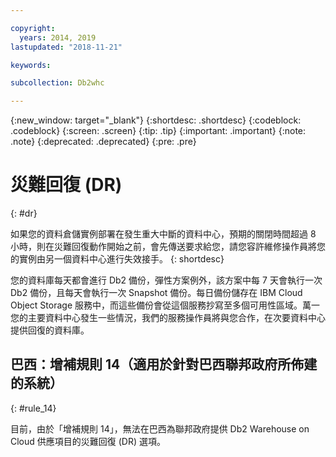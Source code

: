 ```yaml
---

copyright:
  years: 2014, 2019
lastupdated: "2018-11-21"

keywords:

subcollection: Db2whc

---
```


<!-- Attribute definitions --> 
{:new_window: target="_blank"}
{:shortdesc: .shortdesc}
{:codeblock: .codeblock}
{:screen: .screen}
{:tip: .tip}
{:important: .important}
{:note: .note}
{:deprecated: .deprecated}
{:pre: .pre}

# 災難回復 (DR)
{: #dr}

如果您的資料倉儲實例部署在發生重大中斷的資料中心，預期的關閉時間超過 8 小時，則在災難回復動作開始之前，會先傳送要求給您，請您容許維修操作員將您的實例由另一個資料中心進行失效接手。
{: shortdesc}

您的資料庫每天都會進行 Db2 備份，彈性方案例外，該方案中每 7 天會執行一次 Db2 備份，且每天會執行一次 Snapshot 備份。每日備份儲存在 IBM Cloud Object Storage 服務中，而這些備份會從這個服務抄寫至多個可用性區域。萬一您的主要資料中心發生一些情況，我們的服務操作員將與您合作，在次要資料中心提供回復的資料庫。

## **巴西：增補規則 14**（適用於針對巴西聯邦政府所佈建的系統）
{: #rule_14}

目前，由於「增補規則 14」，無法在巴西為聯邦政府提供 Db2 Warehouse on Cloud 供應項目的災難回復 (DR) 選項。


